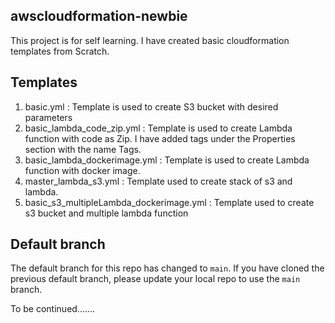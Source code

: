 ## awscloudformation-newbie

This project is for self learning. I have created basic cloudformation templates from Scratch.

## Templates
1. basic.yml : Template is used to create S3 bucket with desired parameters
2. basic_lambda_code_zip.yml : Template is used to create Lambda function with code as Zip. I have added tags under the Properties section with the name Tags. 
3. basic_lambda_dockerimage.yml : Template is used to create Lambda function with docker image. 
4. master_lambda_s3.yml : Template used to create stack of s3 and lambda.
5. basic_s3_multipleLambda_dockerimage.yml : Template used to create s3 bucket and multiple lambda function

## Default branch
The default branch for this repo has changed to `main`. 
If you have cloned the previous default branch, please update your local repo to use the `main` branch. 

To be continued.......

